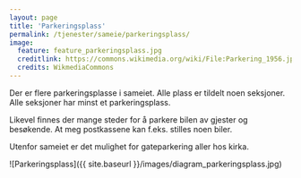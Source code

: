 ```yaml
---
layout: page
title: 'Parkeringsplass'
permalink: /tjenester/sameie/parkeringsplass/
image:
  feature: feature_parkeringsplass.jpg
  creditlink: https://commons.wikimedia.org/wiki/File:Parkering_1956.jpg
  credits: WikmediaCommons
---
```


Der er flere parkeringsplasse i sameiet. Alle plass er tildelt noen seksjoner. Alle seksjoner har minst et parkeringsplass.

Likevel finnes der mange steder for å parkere bilen av gjester og besøkende. At meg postkassene kan f.eks. stilles noen biler.

Utenfor sameiet er det mulighet for gateparkering aller hos kirka.

![Parkeringsplass]({{ site.baseurl }}/images/diagram_parkeringsplass.jpg)
